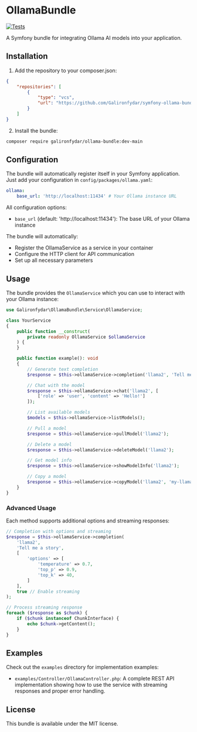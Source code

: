 # OllamaBundle

[![Tests](https://github.com/Galironfydar/symfony-ollama-bundle/actions/workflows/tests.yml/badge.svg)](https://github.com/Galironfydar/symfony-ollama-bundle/actions/workflows/tests.yml)

A Symfony bundle for integrating Ollama AI models into your application.

## Installation

1. Add the repository to your composer.json:
```json
{
    "repositories": [
        {
            "type": "vcs",
            "url": "https://github.com/Galironfydar/symfony-ollama-bundle.git"
        }
    ]
}
```

2. Install the bundle:
```bash
composer require galironfydar/ollama-bundle:dev-main
```

## Configuration

The bundle will automatically register itself in your Symfony application. Just add your configuration in `config/packages/ollama.yaml`:

```yaml
ollama:
    base_url: 'http://localhost:11434' # Your Ollama instance URL
```

All configuration options:
- `base_url` (default: 'http://localhost:11434'): The base URL of your Ollama instance

The bundle will automatically:
- Register the OllamaService as a service in your container
- Configure the HTTP client for API communication
- Set up all necessary parameters

## Usage

The bundle provides the `OllamaService` which you can use to interact with your Ollama instance:

```php
use Galironfydar\OllamaBundle\Service\OllamaService;

class YourService
{
    public function __construct(
        private readonly OllamaService $ollamaService
    ) {
    }

    public function example(): void
    {
        // Generate text completion
        $response = $this->ollamaService->completion('llama2', 'Tell me a story');

        // Chat with the model
        $response = $this->ollamaService->chat('llama2', [
            ['role' => 'user', 'content' => 'Hello!']
        ]);

        // List available models
        $models = $this->ollamaService->listModels();

        // Pull a model
        $response = $this->ollamaService->pullModel('llama2');

        // Delete a model
        $response = $this->ollamaService->deleteModel('llama2');

        // Get model info
        $response = $this->ollamaService->showModelInfo('llama2');

        // Copy a model
        $response = $this->ollamaService->copyModel('llama2', 'my-llama2');
    }
}
```

### Advanced Usage

Each method supports additional options and streaming responses:

```php
// Completion with options and streaming
$response = $this->ollamaService->completion(
    'llama2',
    'Tell me a story',
    [
        'options' => [
            'temperature' => 0.7,
            'top_p' => 0.9,
            'top_k' => 40,
        ]
    ],
    true // Enable streaming
);

// Process streaming response
foreach ($response as $chunk) {
    if ($chunk instanceof ChunkInterface) {
        echo $chunk->getContent();
    }
}
```

## Examples

Check out the `examples` directory for implementation examples:

- `examples/Controller/OllamaController.php`: A complete REST API implementation showing how to use the service with streaming responses and proper error handling.

## License

This bundle is available under the MIT license. 